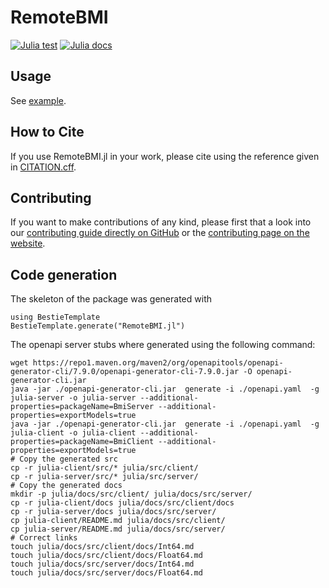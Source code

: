 # RemoteBMI

[![Julia test](https://github.com/eWaterCycle/remotebmi/actions/workflows/julia-test.yml/badge.svg)](https://github.com/eWaterCycle/remotebmi/actions/workflows/julia-test.yml)
[![Julia docs](https://github.com/eWaterCycle/remotebmi/actions/workflows/julia-docs.yml/badge.svg)](https://github.com/eWaterCycle/remotebmi/actions/workflows/julia-docs.yml)

<!-- TODO filter on Julia component
[![Coverage](https://codecov.io/gh/eWaterCycle/RemoteBMI/branch/main/graph/badge.svg)](https://codecov.io/gh/eWaterCycle/RemoteBMI)
-->

## Usage

See [example](example/README.md).

## How to Cite

If you use RemoteBMI.jl in your work, please cite using the reference given in [CITATION.cff](https://github.com/eWaterCycle/julia/blob/main/CITATION.cff).

## Contributing

If you want to make contributions of any kind, please first that a look into our [contributing guide directly on GitHub](docs/src/90-contributing.md) or the [contributing page on the website](https://eWaterCycle.github.io/julia/dev/contributing/).

## Code generation

The skeleton of the package was generated with

```jula
using BestieTemplate
BestieTemplate.generate("RemoteBMI.jl")
```

The openapi server stubs where generated using the following command:

```shell
wget https://repo1.maven.org/maven2/org/openapitools/openapi-generator-cli/7.9.0/openapi-generator-cli-7.9.0.jar -O openapi-generator-cli.jar
java -jar ./openapi-generator-cli.jar  generate -i ./openapi.yaml  -g julia-server -o julia-server --additional-properties=packageName=BmiServer --additional-properties=exportModels=true
java -jar ./openapi-generator-cli.jar  generate -i ./openapi.yaml  -g julia-client -o julia-client --additional-properties=packageName=BmiClient --additional-properties=exportModels=true
# Copy the generated src
cp -r julia-client/src/* julia/src/client/
cp -r julia-server/src/* julia/src/server/
# Copy the generated docs
mkdir -p julia/docs/src/client/ julia/docs/src/server/
cp -r julia-client/docs julia/docs/src/client/docs
cp -r julia-server/docs julia/docs/src/server/
cp julia-client/README.md julia/docs/src/client/
cp julia-server/README.md julia/docs/src/server/
# Correct links
touch julia/docs/src/client/docs/Int64.md
touch julia/docs/src/client/docs/Float64.md
touch julia/docs/src/server/docs/Int64.md
touch julia/docs/src/server/docs/Float64.md
```


